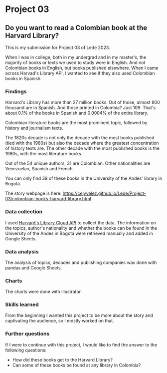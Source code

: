 # Project 03
## Do you want to read a Colombian book at the Harvard Library?

This is my submission for Project 03 of Lede 2023. 

When I was in college, both in my undergrad and in my master's, the majority of books or texts we used to study were in English. And not Colombian books in English, but books published elsewhere. When I came across Harvad's Library API, I wanted to see if they also used Colombian books in Spanish.

### Findings
Harvard's Library has more than 27 million books. Out of those, almost 800 thousand are in Spanish. And those printed in Colombia? Just 109. That's about 0.1% of the books in Spanish and 0.0004% of the entire library.

Colombian literature books are the most prominent topic, followed by history and journalism texts.

The 1820s decade is not only the decade with the most books published (tied with the 1980s) but also the decade where the greatest concentration of history texts are. The other decade with the most published books is the 1980s, with the most literature books.

Out of the 54 unique authors, 31 are Colombian. Other nationalities are Venezuelan, Spanish and French.

You can only find 39 of these books in the University of the Andes' library in Bogotá.

The story webpage is here: https://celyvelez.github.io/Lede/Project-03/colombian-books-harvard-library.html

### Data collection
I used [Harvard's Library Cloud API](https://wiki.harvard.edu/confluence/display/LibraryStaffDoc/LibraryCloud+APIs) to collect the data. The information on the topics, author's nationality and whether the books can be found in the University of the Andes in Bogotá were retrieved manually and added in Google Sheets.

### Data analysis
The analysis of topics, decades and publishing companies was done with pandas and Google Sheets.

### Charts
The charts were done with Illustrator. 

### Skills learned 
From the beginning I wanted this project to be more about the story and captivating the audience, so I mostly worked on that.

### Further questions
If I were to continue with this project, I would like to find the answer to the following questions:
- How did these books get to the Harvard Library?
- Can some of these books be found at any library in Colombia?
